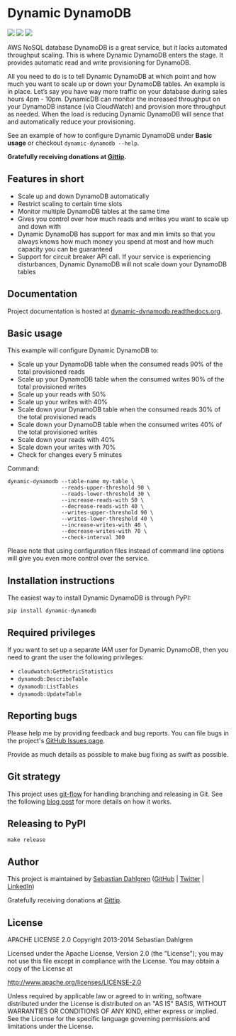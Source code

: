 Dynamic DynamoDB
================

<a href="https://crate.io/packages/dynamic-dynamodb/"><img src="https://pypip.in/v/dynamic-dynamodb/badge.png"></a>
<a href="https://crate.io/packages/dynamic-dynamodb/"><img src="https://pypip.in/d/dynamic-dynamodb/badge.png"></a>
<a href="https://crate.io/packages/dynamic-dynamodb/"><img src="https://pypip.in/license/dynamic-dynamodb/badge.png"></a>

AWS NoSQL database DynamoDB is a great service, but it lacks automated throughput scaling. This is where Dynamic DynamoDB enters the stage. It provides automatic read and write provisioning for DynamoDB.

All you need to do is to tell Dynamic DynamoDB at which point and how much you want to scale up or down your DynamoDB tables. An example is in place. Let’s say you have way more traffic on your database during sales hours 4pm - 10pm. DynamicDB can monitor the increased throughput on your DynamoDB instance (via CloudWatch) and provision more throughput as needed. When the load is reducing Dynamic DynamoDB will sence that and automatically reduce your provisioning.

See an example of how to configure Dynamic DynamoDB under **Basic usage** or checkout `dynamic-dynamodb --help`.

**Gratefully receiving donations at [Gittip](https://www.gittip.com/sebdah/).**

Features in short
-----------------

- Scale up and down DynamoDB automatically
- Restrict scaling to certain time slots
- Monitor multiple DynamoDB tables at the same time
- Gives you control over how much reads and writes you want to scale up and down with
- Dynamic DynamoDB has support for max and min limits so that you always knows how much money you spend at most and how much capacity you can be guaranteed
- Support for circuit breaker API call. If your service is experiencing disturbances, Dynamic DynamoDB will not scale down your DynamoDB tables

Documentation
-------------

Project documentation is hosted at [dynamic-dynamodb.readthedocs.org](http://dynamic-dynamodb.readthedocs.org/en/latest/index.html).

Basic usage
-----------

This example will configure Dynamic DynamoDB to:

- Scale up your DynamoDB table when the consumed reads 90% of the total provisioned reads
- Scale up your DynamoDB table when the consumed writes 90% of the total provisioned writes
- Scale up your reads with 50%
- Scale up your writes with 40%
- Scale down your DynamoDB table when the consumed reads 30% of the total provisioned reads
- Scale down your DynamoDB table when the consumed writes 40% of the total provisioned writes
- Scale down your reads with 40%
- Scale down your writes with 70%
- Check for changes every 5 minutes

Command:

    dynamic-dynamodb --table-name my-table \
                     --reads-upper-threshold 90 \
                     --reads-lower-threshold 30 \
                     --increase-reads-with 50 \
                     --decrease-reads-with 40 \
                     --writes-upper-threshold 90 \
                     --writes-lower-threshold 40 \
                     --increase-writes-with 40 \
                     --decrease-writes-with 70 \
                     --check-interval 300

Please note that using configuration files instead of command line options will give you even more control over the service.

Installation instructions
-------------------------

The easiest way to install Dynamic DynamoDB is through PyPI:

    pip install dynamic-dynamodb


Required privileges
-------------------

If you want to set up a separate IAM user for Dynamic DynamoDB, then you need to grant the user the following privileges:

* `cloudwatch:GetMetricStatistics`
* `dynamodb:DescribeTable`
* `dynamodb:ListTables`
* `dynamodb:UpdateTable`

Reporting bugs
--------------

Please help me by providing feedback and bug reports. You can file bugs in the project's [GitHub Issues page](https://github.com/sebdah/dynamic-dynamodb/issues).

Provide as much details as possible to make bug fixing as swift as possible.

Git strategy
------------

This project uses [git-flow](https://github.com/nvie/gitflow) for handling branching and releasing in Git. See the following [blog post](http://nvie.com/posts/a-successful-git-branching-model/) for more details on how it works.

Releasing to PyPI
-----------------

    make release

Author
------

This project is maintained by [Sebastian Dahlgren](http://www.sebastiandahlgren.se) ([GitHub](https://github.com/sebdah) | [Twitter](https://twitter.com/sebdah) | [LinkedIn](http://www.linkedin.com/in/sebastiandahlgren))

Gratefully receiving donations at [Gittip](https://www.gittip.com/sebdah/).

License
-------

APACHE LICENSE 2.0
Copyright 2013-2014 Sebastian Dahlgren

Licensed under the Apache License, Version 2.0 (the "License");
you may not use this file except in compliance with the License.
You may obtain a copy of the License at

   http://www.apache.org/licenses/LICENSE-2.0

Unless required by applicable law or agreed to in writing, software
distributed under the License is distributed on an "AS IS" BASIS,
WITHOUT WARRANTIES OR CONDITIONS OF ANY KIND, either express or implied.
See the License for the specific language governing permissions and
limitations under the License.
